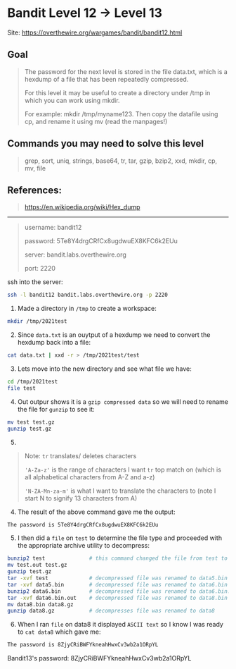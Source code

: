 # Bandit Level 12 → Level 13

Site: https://overthewire.org/wargames/bandit/bandit12.html
## Goal
> The password for the next level is stored in the file data.txt, which is a hexdump of a file that has been repeatedly compressed. 
> 
> For this level it may be useful to create a directory under /tmp in which you can work using mkdir. 
> 
> For example: mkdir /tmp/myname123. Then copy the datafile using cp, and rename it using mv (read the manpages!)

## Commands you may need to solve this level
> grep, sort, uniq, strings, base64, tr, tar, gzip, bzip2, xxd, mkdir, cp, mv, file

## References:
> https://en.wikipedia.org/wiki/Hex_dump

-----------------

> username: bandit12
>
> password: 5Te8Y4drgCRfCx8ugdwuEX8KFC6k2EUu
>
> server: bandit.labs.overthewire.org
>
> port: 2220

ssh into the server:
```bash
ssh -l bandit12 bandit.labs.overthewire.org -p 2220
```

1. Made a directory in `/tmp` to create a workspace:
```bash
mkdir /tmp/2021test
```
2.  Since `data.txt` is an ouytput of a hexdump we need to convert the hexdump back into a file:
```bash
cat data.txt | xxd -r > /tmp/2021test/test
```
3. Lets move into the new directory and see what file we have:
```bash
cd /tmp/2021test
file test
```
4. Out outpur shows it is a `gzip compressed data` so we will need to rename the file for `gunzip` to see it:
```bash
mv test test.gz
gunzip test.gz
```
5. 


> Note:
> `tr` translates/ deletes characters
> 
> `'A-Za-z'` is the range of characters I want `tr` top match on (which is all alphabetical characters from A-Z and a-z)
> 
> `'N-ZA-Mn-za-m'` is what I want to translate the characters to (note I start N to signify 13 characters from A)
4. The result of the above command gave me the output:
```bash
The password is 5Te8Y4drgCRfCx8ugdwuEX8KFC6k2EUu
```
5. I then did a `file` on `test` to determine the file type and proceeded with the appropriate archive utility to decompress:
```bash
bunzip2 test              # this command changed the file from test to test.out
mv test.out test.gz
gunzip test.gz
tar -xvf test             # decompressed file was renamed to data5.bin
tar -xvf data5.bin        # decompressed file was renamed to data6.bin
bunzip2 data6.bin         # decompressed file was renamed to data6.bin.out
tar -xvf data6.bin.out    # decompressed file was renamed to data8.bin
mv data8.bin data8.gz
gunzip data8.gz           # decompresses file was renamed to data8
```
6. When I ran `file` on data8 it displayed `ASCII text` so I know I was ready to `cat data8` which gave me:
```bash
The password is 8ZjyCRiBWFYkneahHwxCv3wb2a1ORpYL
```


Bandit13's password: 8ZjyCRiBWFYkneahHwxCv3wb2a1ORpYL
